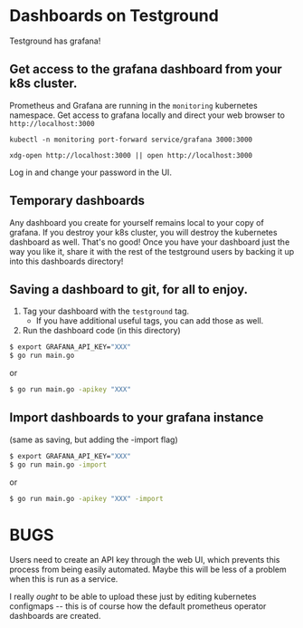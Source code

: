 # Dashboards on Testground

Testground has grafana!

## Get access to the grafana dashboard from your k8s cluster.

Prometheus and Grafana are running in the `monitoring` kubernetes namespace. Get access to
grafana locally and direct your web browser to `http://localhost:3000`

```
kubectl -n monitoring port-forward service/grafana 3000:3000

xdg-open http://localhost:3000 || open http://localhost:3000
```

Log in and change your password in the UI.

## Temporary dashboards
Any dashboard you create for yourself remains local to your copy of grafana. If you destroy your k8s
cluster, you will destroy the kubernetes dashboard as well. That's no good! Once you have your
dashboard just the way you like it, share it with the rest of the testground users by backing it up
into this dashboards directory!



## Saving a dashboard to git, for all to enjoy.
1. Tag your dashboard with the `testground` tag.
	- If you have additional useful tags, you can add those as well.
2. Run the dashboard code (in this directory)
```bash
$ export GRAFANA_API_KEY="XXX" 
$ go run main.go
```
or
```bash
$ go run main.go -apikey "XXX"
```


## Import dashboards to your grafana instance
(same as saving, but adding the -import flag)

```bash
$ export GRAFANA_API_KEY="XXX"
$ go run main.go -import
```
or
```bash
$ go run main.go -apikey "XXX" -import
```


# BUGS
Users need to create an API key through the web UI, which prevents this process from being easily
automated.
Maybe this will be less of a problem when this is run as a service.

I really *ought* to be able to upload these just by editing kubernetes configmaps -- this is of
course how the default prometheus operator dashboards are created.
